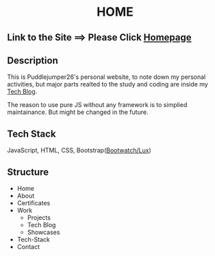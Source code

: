 <h1 align='center'> HOME</h1>

## Link to the Site ==> Please Click [Homepage](https://puddlejumper26.github.io/home)

## Description
This is Puddlejumper26's personal website, to note down my personal activities, but major parts realted to the study and coding are inside my [Tech Blog](https://github.com/puddlejumper26/blogs#puddlejumper26s-blog-).

The reason to use pure JS without any framework is to simplied maintainance. But might be changed in the future.

## Tech Stack
JavaScript, HTML, CSS, Bootstrap([Bootwatch/Lux](https://bootswatch.com/lux/))

## Structure
<ul>
    <li>Home</li>
    <li>About</li>
    <li>Certificates</li>
    <li>
      Work
      <ul>
        <li>Projects</li>
        <li>Tech Blog</li>
        <li>Showcases</li>
      </ul>
    </li>
    <li>Tech-Stack</li>
    <li>Contact</li>
</ul>

